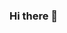 ### Hi there 👋

<!--
**Xa-1353/Xa-1353** is a ✨ _special_ ✨ repository because its `README.md` (this file) appears on your GitHub profile.

Here are some ideas to get you started:

- 🔭 I’m currently working on ... understanding the basics of coding.
- 🌱 I’m currently learning ... deepening my knowledge of Javascript coding.
- 👯 I’m looking to collaborate on ... any projects!
- 🤔 I’m looking for help with ... studying methods for computer science. 
- 💬 Ask me about ... anything!
- 📫 How to reach me: ... xaria.shella@gmail.com
- 😄 Pronouns: ... she/her
- ⚡ Fun fact: ... I love nature!
-->
